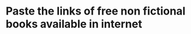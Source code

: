 # Paste the links of free non fictional books available in internet

<div align="center" markdown="1">
